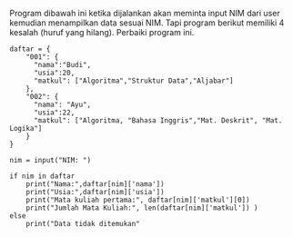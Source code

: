 Program dibawah ini ketika dijalankan akan meminta input NIM dari user kemudian menampilkan data sesuai NIM. Tapi program berikut memiliki 4 kesalah (huruf yang hilang). Perbaiki program ini.

```
daftar = {
    "001": {
      "nama":"Budi",
      "usia":20,
      "matkul": ["Algoritma","Struktur Data","Aljabar"]
    },
    "002": {
      "nama": "Ayu",
      "usia":22,
      "matkul": ["Algoritma, "Bahasa Inggris","Mat. Deskrit", "Mat. Logika"]
    }
}

nim = input("NIM: ")

if nim in daftar
    print("Nama:",daftar[nim]['nama'])
    print("Usia:",daftar[nim]['usia'])
    print("Mata kuliah pertama:", daftar[nim]['matkul'][0])
    print("Jumlah Mata Kuliah:", len(daftar[nim]['matkul']) )
else
    print("Data tidak ditemukan"
```